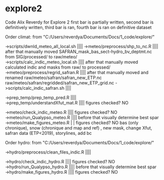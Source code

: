 # explore2
Code Alix Reverdy for Explore 2
first bar is partially written, second bar is definitively written, third bar is ran, fourth bar is ran on definitive dataset



Order climat:
from "C:/Users/reverdya/Documents/Docs/1_code/explore/"

->scripts/dwnld_meteo_all_local.sh			||||
->meteo/preprocess/shp_to_nc.R				||||	after that manually moved SAFRAN_mask_bas_sect-hydro_bv_deptmt.nc from SIG/processed/ to raw/meteo/							
->scripts/calc_indic_meteo_local.sh			||||	after that manually moved calculated indic and masks from raw/ to processed/														
->meteo/preprocess/regrid_safran.R			||||	after that manually moved and renamed raw/meteo/safran/safran_new_ETP.nc raw/meteo/safran/regridded/safran_new_ETP_grid.nc
->scripts/calc_indic_safran.sh				||||																				

->prep_temp/prep_temp_pred.R				||||																				
->prep_temp/understandXfut_mat.R			||||	figures checked? NO

->meteo/check_indic_meteo.R				||||	figures checked? NO																	
->meteo/run_Qualypso_meteo.R				||||	before that visually determine best spar														
->meteo/make_figures_meteo.R				| |	figures checked? NO																	bas (only chronique), snow (chronique and map and ref) , new mask, change Xfut, safran data (ETP<2019), storylines, add bc



Order hydro:
from "C:/Users/reverdya/Documents/Docs/1_code/explore/"

->hydro/preprocess/clean_files_indic.R			||||																				

->hydro/check_indic_hydro.R				||||	figures checked? NO																	
->hydro/run_Qualypso_hydro.R				||||	before that visually determine best spar									
->hydro/make_figures_hydro.R				||||	figures checked? NO